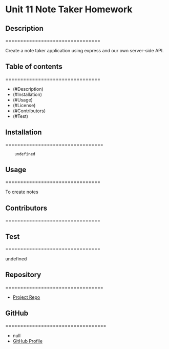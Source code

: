 
# Unit 11 Note Taker Homework

## Description 
================================

Create a note taker application using express and our own server-side API.

## Table of contents
================================

* (#Description)
* (#Installation)
* (#Usage)
* (#License)
* (#Contributors)
* (#Test)

## Installation
=================================

        undefined

## Usage
================================

To create notes


## Contributors
================================



## Test
================================

undefined


## Repository
=================================

- [Project Repo](https://github.com/arodrigu1)

## GitHub
==================================


- null
- [GitHub Profile](https://github.com/arodrigu1)



